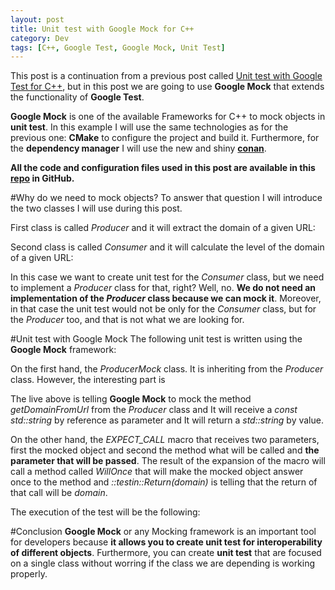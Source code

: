 ```yaml
---
layout: post
title: Unit test with Google Mock for C++
category: Dev
tags: [C++, Google Test, Google Mock, Unit Test]
---
```


This post is a continuation from a previous post called [Unit test with Google Test for C++](http://maitesin.github.io//GoogleTest-C++/), but in this post we are going to use **Google Mock** that extends the functionality of **Google Test**.

**Google Mock** is one of the available Frameworks for C++ to mock objects in **unit test**. In this example I will use the same technologies as for the previous one: **CMake** to configure the project and build it. Furthermore, for the **dependency manager** I will use the new and shiny **[conan](https://www.conan.io/)**.

**All the code and configuration files used in this post are available in this [repo](https://github.com/maitesin/blog/tree/master/google_mock_2016_01_22) in GitHub.**

#Why do we need to mock objects?
To answer that question I will introduce the two classes I will use during this post.

First class is called *Producer* and it will extract the domain of a given URL:
<script src="https://gist.github.com/maitesin/9162d164f6bcadbe2384.js"></script>

Second class is called *Consumer* and it will calculate the level of the domain of a given URL:
<script src="https://gist.github.com/maitesin/1fbfc223814834e67439.js"></script>

In this case we want to create unit test for the *Consumer* class, but we need to implement a *Producer* class for that, right? Well, no. **We do not need an implementation of the *Producer* class because we can mock it**. Moreover, in that case the unit test would not be only for the *Consumer* class, but for the *Producer* too, and that is not what we are looking for.


#Unit test with Google Mock
The following unit test is written using the **Google Mock** framework:
<script src="https://gist.github.com/maitesin/6ec71be17fde199e4ab3.js"></script>

On the first hand, the *ProducerMock* class. It is inheriting from the *Producer* class. However, the interesting part is
<script src="https://gist.github.com/maitesin/f37c379a6735e719dcd5.js"></script>
The live above is telling **Google Mock** to mock the method *getDomainFromUrl* from the *Producer* class and It will receive a *const std::string* by reference as parameter and It will return a *std::string* by value.

On the other hand, the *EXPECT_CALL* macro that receives two parameters, first the mocked object and second the method what will be called and **the parameter that will be passed**. The result of the expansion of the macro will call a method called *WillOnce* that will make the mocked object answer once to the method and *::testin::Return(domain)* is telling that the return of that call will be *domain*.

The execution of the test will be the following:
<script src="https://gist.github.com/maitesin/70e1d164d358cb786d52.js"></script>

#Conclusion
**Google Mock** or any Mocking framework is an important tool for developers because **it allows you to create unit test for interoperability of different objects**. Furthermore, you can create **unit test** that are focused on a single class without worring if the class we are depending is working properly.
